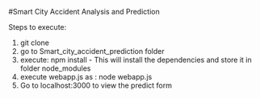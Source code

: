 #Smart City Accident Analysis and Prediction

Steps to execute:

1. git clone 
2. go to Smart_city_accident_prediction folder
3. execute: npm install - This will install the dependencies and store it in folder node_modules
4. execute webapp.js as : node webapp.js 
5. Go to localhost:3000 to view the predict form
